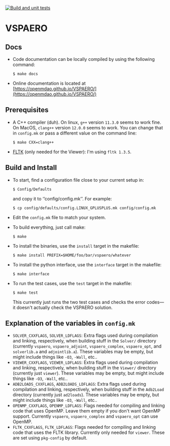 [![Build and unit tests](https://github.com/OpenMDAO/VSPAERO/actions/workflows/unit_tests.yml/badge.svg)](https://github.com/OpenMDAO/VSPAERO/actions/workflows/unit_tests.yml)
# VSPAERO

## Docs 

* Code documentation can be locally compiled by using the following command:

    ```
    $ make docs
    ```

* Online documentation is located at [https://openmdao.github.io/VSPAERO/](https://openmdao.github.io/VSPAERO/)

## Prerequisites

  * A C++ compiler (duh).
    On linux, `g++` version `11.3.0` seems to work fine.
    On MacOS,  `clang++` version `12.0.0` seems to work.
    You can change that in `config.mk` or pass a different value on the command line:

      ```
      $ make CXX=clang++
      ```

  * [FLTK](https://www.fltk.org/) (only needed for the Viewer): I'm using `fltk 1.3.5`.

## Build and Install

* To start, find a configuration file close to your current setup in:

    ```
    $ Config/Defaults
    ```
  
    and copy it to ‘’config/config.mk’’. For example:

    ```
    $ cp config/defaults/config.LINUX_GPLUSPLUS.mk config/config.mk
    ```

* Edit the ``config.mk`` file to match your system.


* To build everything, just call make:

    ```
    $ make
    ```

* To install the binaries, use the `install` target in the makefile:

    ```
    $ make install PREFIX=$HOME/foo/bar/vspaero/whatever
    ```

* To install the python interface, use the `interface` target in the makefile:

    ```
    $ make interface
    ```

* To run the test cases, use the `test` target in the makefile:

    ```
    $ make test
    ```

  This currently just runs the two test cases and checks the error codes—it doesn't actually check the VSPAERO solution.

## Explanation of the variables in `config.mk`
* `SOLVER_CXXFLAGS`, `SOLVER_LDFLAGS`: Extra flags used during compilation and linking, respectively, when building stuff in the `Solver/` directory (currently `vspaero`, `vspaero_adjoint`, `vspaero_complex`, `vspaero_opt`, and `solverlib.a` and `adjointlib.a`).
  These variables may be empty, but might include things like `-O3`, `-Wall`, etc..
* `VIEWER_CXXFLAGS`, `VIEWER_LDFLAGS`: Extra flags used during compilation and linking, respectively, when building stuff in the `Viewer/` directory (currently just `viewer`).
  These variables may be empty, but might include things like `-O3`, `-Wall`, etc..
* `ADB2LOADS_CXXFLAGS`, `ADB2LOADS_LDFLAGS`: Extra flags used during compilation and linking, respectively, when building stuff in the `Adb2Load` directory (currently just `ad2loads`).
  These variables may be empty, but might include things like `-O3`, `-Wall`, etc..
* `OPENMP_CXXFLAGS`, `OPENMP_LDFLAGS`: Flags needed for compiling and linking code that uses OpenMP.
  Leave them empty if you don't want OpenMP support.
  Currently `vspaero`, `vspaero_complex` and `vspaero_opt` can use OpenMP.
* `FLTK_CXXFLAGS`, `FLTK_LDFLAGS`: Flags needed for compiling and linking code that uses the FLTK library.
  Currently only needed for `viewer`.
  These are set using `pkg-config` by default.
